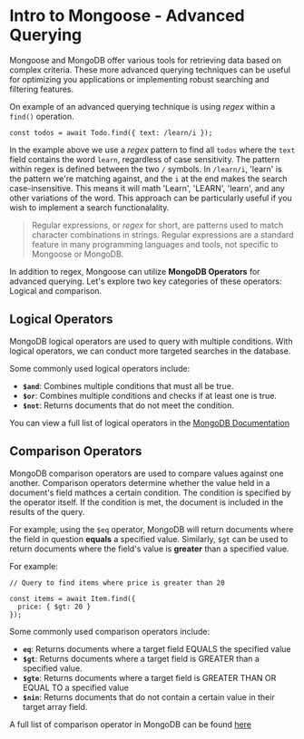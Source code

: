 # Intro to Mongoose - Advanced Querying
Mongoose and MongoDB offer various tools for retrieving data based on complex criteria. These more advanced querying techniques can be useful for optimizing you applications or implementing robust searching and filtering features. 

On example of an advanced querying technique is using *regex* within a `find()` operation.

```
const todos = await Todo.find({ text: /learn/i });
```

In the example above we use a *regex* pattern to find all `todos` where the `text` field contains the word `learn`, regardless of case sensitivity. The pattern within regex is defined between the two `/` symbols. In `/learn/i`, 'learn' is the pattern we're matching against, and the `i` at the end makes the search case-insensitive. This means it will math 'Learn', 'LEARN', 'learn', and any other variations of the word. This approach can be particularly useful if you wish to implement a search functionalality. 

> Regular expressions, or *regex* for short, are patterns used to match character combinations in strings. Regular expressions are a standard feature in many programming languages and tools, not specific to Mongoose or MongoDB. 

In addition to regex, Mongoose can utilize **MongoDB Operators** for advanced querying. Let's explore two key categories of these operators: Logical and comparison. 

## Logical Operators
MongoDB logical operators are used to query with multiple conditions. With logical operators, we can conduct more targeted searches in the database. 

Some commonly used logical operators include:
* **`$and`**: Combines multiple conditions that must all be true.
* **`$or`**: Combines multiple conditions and checks if at least one is true. 
* **`$not`**: Returns documents that do not meet the condition. 

You can view a full list of logical operators in the [MongoDB Documentation](https://www.mongodb.com/docs/v7.0/reference/operator/query-logical/)

## Comparison Operators 
MongoDB comparison operators are used to compare values against one another. Comparison operators determine whether the value held in a document's field mathces a certain condition. The condition is specified by the operator itself. If the condition is met, the document is included in the results of the query. 

For example, using the `$eq` operator, MongoDB will return documents where the field in question **equals** a specified value. Similarly, `$gt` can be used to return documents where the field's value is **greater** than a specified value. 

For example:

```
// Query to find items where price is greater than 20

const items = await Item.find({ 
  price: { $gt: 20 } 
});
```

Some commonly used comparison operators include: 
* **`eq`**: Returns documents where a target field EQUALS the specified value
* **`$gt`**: Returns documents where a target field is GREATER than a specified value.
* **`$gte`**: Returns documents where a target field is GREATER THAN OR EQUAL TO a specified value
* **`$nin`**: Returns documents that do not contain a certain value in their target array field. 

A full list of comparison operator in MongoDB can be found [here](https://www.mongodb.com/docs/manual/reference/operator/query-comparison/)